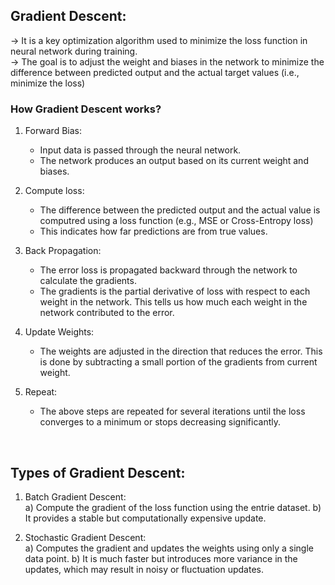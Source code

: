 ## Gradient Descent:<br>

-> It is a key optimization algorithm used to minimize the loss function in neural network during training.<br>
-> The goal is to adjust the weight and biases in the network to minimize the difference between predicted output and the actual target values (i.e., minimize the loss)<br>

### How Gradient Descent works?
1) Forward Bias:<br>
    - Input data is passed through the neural network.
    - The network produces an output based on its current weight and biases.

2) Compute loss:<br>
    - The difference between the predicted output and the actual value is computred using a loss function (e.g., MSE or Cross-Entropy loss)
    - This indicates how far predictions are from true values.

3) Back Propagation:<br>
    - The error loss is propagated backward through the network to calculate the gradients.
    - The gradients is the partial derivative of loss with respect to each weight in the network. This tells us how much each weight in the network contributed to the error.
  
4) Update Weights:<br>
    - The weights are adjusted in the direction that reduces the error. This is done by subtracting a small portion of the gradients from current weight.

5) Repeat:<br>
    - The above steps are repeated for several iterations until the loss converges to a minimum or stops decreasing significantly.
  
<br>

## Types of Gradient Descent:
1) Batch Gradient Descent:<br>
        a) Compute the gradient of the loss function using the entrie dataset.
        b) It provides a stable but computationally expensive update.

2) Stochastic Gradient Descent:<br>
        a) Computes the gradient and updates the weights using only a single data point.
        b) It is much faster but introduces more variance in the updates, which may result in noisy or fluctuation updates.






